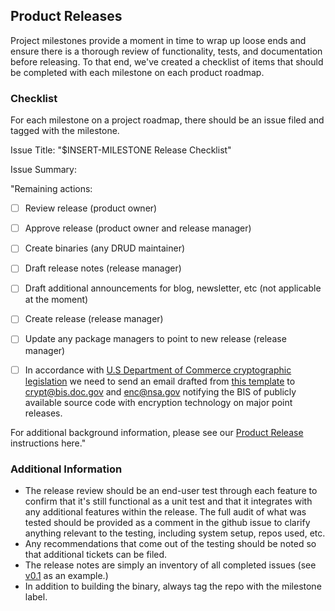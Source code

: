 ## Product Releases

Project milestones provide a moment in time to wrap up loose ends and ensure there is a thorough review of functionality, tests, and documentation before releasing. To that end, we've created a checklist of items that should be completed with each milestone on each product roadmap.

### Checklist 

For each milestone on a project roadmap, there should be an issue filed and tagged with the milestone.

Issue Title: "$INSERT-MILESTONE Release Checklist"

Issue Summary:

"Remaining actions:

* [ ] Review release (product owner)
* [ ] Approve release (product owner and release manager)
* [ ] Create binaries (any DRUD maintainer)
* [ ] Draft release notes (release manager)
* [ ] Draft additional announcements for blog, newsletter, etc (not applicable at the moment)
* [ ] Create release (release manager)
* [ ] Update any package managers to point to new release (release manager)
* [ ] In accordance with [U.S Department of Commerce cryptographic legislation](https://www.bis.doc.gov/index.php/policy-guidance/encryption/encryption-faqs/15-policy-guidance/encryption) we need to send an email drafted from [this template](bis_template.md) to crypt@bis.doc.gov and enc@nsa.gov notifying the BIS of publicly available source code with encryption technology on major point releases.


For additional background information, please see our [Product Release](https://github.com/drud/community/blob/master/development/product_release.md) instructions here."

### Additional Information

* The release review should be an end-user test through each feature to confirm that it's still functional as a unit test and that it integrates with any additional features within the release. The full audit of what was tested should be provided as a comment in the github issue to clarify anything relevant to the testing, including system setup, repos used, etc.
* Any recommendations that come out of the testing should be noted so that additional tickets can be filed.
* The release notes are simply an inventory of all completed issues (see [v0.1](https://github.com/drud/ddev/releases/tag/v0.1) as an example.)
* In addition to building the binary, always tag the repo with the milestone label.
